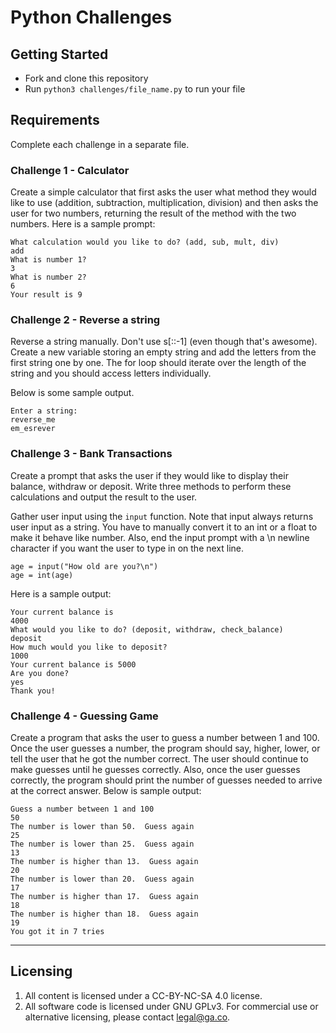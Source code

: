 # Python Challenges

## Getting Started

* Fork and clone this repository
* Run `python3 challenges/file_name.py` to run your file

## Requirements

Complete each challenge in a separate file.

### Challenge 1 - Calculator

Create a simple calculator that first asks the user what method they would like
to use (addition, subtraction, multiplication, division) and then asks the user
for two numbers, returning the result of the method with the two numbers. Here
is a sample prompt:

```
What calculation would you like to do? (add, sub, mult, div)
add
What is number 1?
3
What is number 2?
6
Your result is 9
```

### Challenge 2 - Reverse a string
Reverse a string manually. Don't use s[::-1] (even though that's awesome).
Create a new variable storing an empty string and add the letters from
the first string one by one. The for loop should iterate over the length
of the string and you should access letters individually.

Below is some sample output.

```
Enter a string:
reverse_me
em_esrever
```

### Challenge 3 - Bank Transactions
Create a prompt that asks the user if they would like to display their balance,
withdraw or deposit. Write three methods to perform these calculations and
output the result to the user.

Gather user input using the `input` function. Note that input always returns
user input as a string. You have to manually convert it to an int or a float
to make it behave like number. Also, end the input prompt with a \n newline
character if you want the user to type in on the next line.

```
age = input("How old are you?\n")
age = int(age)
```

Here is a sample output:

```
Your current balance is
4000
What would you like to do? (deposit, withdraw, check_balance)
deposit
How much would you like to deposit?
1000
Your current balance is 5000
Are you done?
yes
Thank you!
```

### Challenge 4 - Guessing Game

Create a program that asks the user to guess a number between 1 and 100. Once
the user guesses a number, the program should say, higher, lower, or tell the
user that he got the number correct.  The user should continue to make guesses
until he guesses correctly. Also, once the user guesses correctly, the program
should print the number of guesses needed to arrive at the correct answer.
Below is sample output:

```
Guess a number between 1 and 100
50
The number is lower than 50.  Guess again
25
The number is lower than 25.  Guess again
13
The number is higher than 13.  Guess again
20
The number is lower than 20.  Guess again
17
The number is higher than 17.  Guess again
18
The number is higher than 18.  Guess again
19
You got it in 7 tries
```

---

## Licensing
1. All content is licensed under a CC-BY-NC-SA 4.0 license.
2. All software code is licensed under GNU GPLv3. For commercial use or alternative licensing, please contact legal@ga.co.
